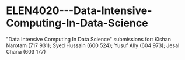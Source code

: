 # ELEN4020---Data-Intensive-Computing-In-Data-Science
"Data Intensive Computing In Data Science" submissions for: Kishan Narotam (717 931); Syed Hussain (600 524); Yusuf Ally (604 973); Jesal Chana (603 177)
